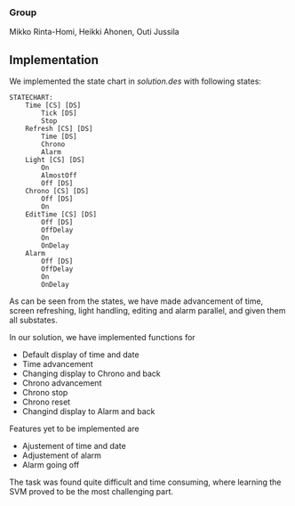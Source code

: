 ### Group
Mikko Rinta-Homi, 
Heikki Ahonen, 
Outi Jussila

## Implementation

We implemented the state chart in *solution.des* with following states:

```
STATECHART:
    Time [CS] [DS]
        Tick [DS]
        Stop
    Refresh [CS] [DS]
        Time [DS]
        Chrono
        Alarm
    Light [CS] [DS]
        On
        AlmostOff
        Off [DS]
    Chrono [CS] [DS]
        Off [DS]
        On
    EditTime [CS] [DS]
        Off [DS]
        OffDelay
        On
        OnDelay
    Alarm
        Off [DS]
        OffDelay
        On
        OnDelay
```

As can be seen from the states, we have made advancement of time, screen refreshing, light handling, editing and alarm parallel, and given them all substates. 

In our solution, we have implemented functions for
- Default display of time and date
- Time advancement
- Changing display to Chrono and back
- Chrono advancement
- Chrono stop
- Chrono reset
- Changind display to Alarm and back

Features yet to be implemented are
- Ajustement of time and date
- Adjustement of alarm
- Alarm going off

The task was found quite difficult and time consuming, where learning the SVM proved to be the most challenging part.